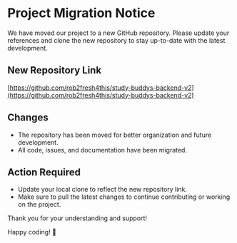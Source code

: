 # Project Migration Notice

We have moved our project to a new GitHub repository. Please update your references and clone the new repository to stay up-to-date with the latest development.

## New Repository Link
[https://github.com/rob2fresh4this/study-buddys-backend-v2](https://github.com/rob2fresh4this/study-buddys-backend-v2)

## Changes
- The repository has been moved for better organization and future development.
- All code, issues, and documentation have been migrated.

## Action Required
- Update your local clone to reflect the new repository link.
- Make sure to pull the latest changes to continue contributing or working on the project.

Thank you for your understanding and support!

Happy coding! 🚀
